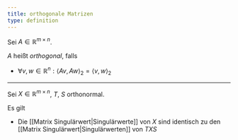 ```yaml
---
title: orthogonale Matrizen
type: definition
---
```


Sei $A \in \mathbb{R}^{m \times n}$.

$A$ heißt *orthogonal*, falls
- $\forall v, w \in \mathbb{R}^n : \langle Av, Aw \rangle_2 = \langle v, w \rangle_2$

---

Sei $X \in \mathbb{R}^{m \times n}$, $T$, $S$ orthonormal.

Es gilt
- Die [[Matrix Singulärwert|Singulärwerte]] von $X$ sind identisch zu den [[Matrix Singulärwert|Singulärwerten]] von $TXS$